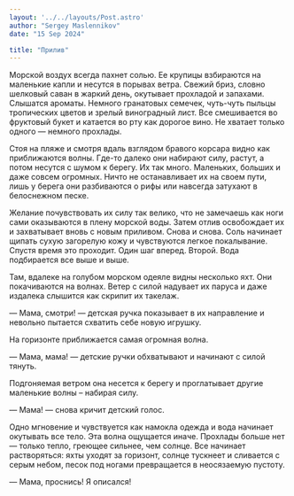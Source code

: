 ```yaml
---
layout: '../../layouts/Post.astro'
author: "Sergey Maslennikov"
date: "15 Sep 2024"

title: "Прилив"
---
```

Морской воздух всегда пахнет солью. Ее крупицы взбираются на маленькие капли и несутся в порывах ветра. Свежий бриз, словно шелковый саван в жаркий день, окутывает прохладой и запахами. Слышатся ароматы. Немного гранатовых семечек, чуть-чуть пыльцы тропических цветов и зрелый виноградный лист. Все смешивается во фруктовый букет и катается во рту как дорогое вино. Не хватает только одного — немного прохлады.

Стоя на пляже и смотря вдаль взглядом бравого корсара видно как приближаются волны. Где-то далеко они набирают силу, растут, а потом несутся с шумом к берегу. Их так много. Маленьких, больших и даже совсем огромных. Ничто не останавливает их на своем пути, лишь у берега они разбиваются о рифы или навсегда затухают в белоснежном песке.

Желание почувствовать их силу так велико, что не замечаешь как ноги сами оказываются в плену морской воды. Затем отлив освобождает их и захватывает вновь с новым приливом. Снова и снова. Соль начинает щипать сухую загорелую кожу и чувствуются легкое покалывание. Спустя время это проходит. Один шаг вперед. Второй. Вода подбирается все выше и выше.

Там, вдалеке на голубом морском одеяле видны несколько яхт. Они покачиваются на волнах. Ветер с силой надувает их паруса и даже издалека слышится как скрипит их такелаж.

— Мама, смотри! — детская ручка показывает в их направление и невольно пытается схватить себе новую игрушку.

На горизонте приближается самая огромная волна.

— Мама, мама! — детские ручки обхватывают и начинают с силой тянуть.

Подгоняемая ветром она несется к берегу и проглатывает другие маленькие волны – набирая силу. 

— Мама! — снова кричит детский голос.

Одно мгновение и чувствуется как намокла одежда и вода начинает окутывать все тело. Эта волна ощущается иначе. Прохлады больше нет — только тепло, греющее сильнее, чем солнце. Все начинает растворяться: яхты уходят за горизонт, солнце тускнеет и сливается с серым небом, песок под ногами превращается в неосязаемую пустоту.

— Мама, проснись! Я описался!
